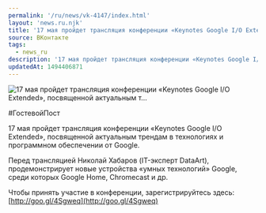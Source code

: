 ```yaml
---
permalink: '/ru/news/vk-4147/index.html'
layout: 'news.ru.njk'
title: '17 мая пройдет трансляция конференции «Keynotes Google I/O Extended», посвященной актуальным т'
source: ВКонтакте
tags:
  - news_ru
description: '17 мая пройдет трансляция конференции «Keynotes Google I/O Extended», посвященной актуальным т…'
updatedAt: 1494406871
---
```

![17 мая пройдет трансляция конференции «Keynotes Google I/O Extended», посвященной актуальным т…](https://sun9-38.userapi.com/impf/c836120/v836120484/39e00/eiLuTUgYn4k.jpg?size=1196x700&quality=96&proxy=1&sign=f6b95c8587eeea196987bc4f8d72556a&c_uniq_tag=Es8pqxX2NYPpOK79gQw67DPM522ixY_moq9EhGwHHEg&type=album)

#ГостевойПост

17 мая пройдет трансляция конференции «Keynotes Google I/O Extended», посвященной актуальным трендам в технологиях и программном обеспечении от Google.

Перед трансляцией Николай Хабаров (IT-эксперт DataArt), продемонстрирует новые устройства «умных технологий» Google, среди которых Google Home, Chromecast и др.

Чтобы принять участие в конференции, зарегистрируйтесь здесь: [http://goo.gl/4Sgweq](http://goo.gl/4Sgweq)

